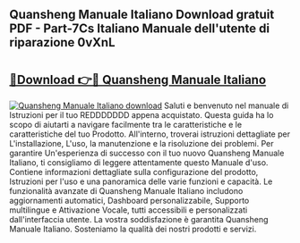 ## Quansheng Manuale Italiano Download gratuit PDF - Part-7Cs Italiano Manuale dell'utente di riparazione 0vXnL

# <h2><a href="http://dfc18q.blite.top/?on=Quansheng+Manuale+Italiano">🔗Download 👉🔴 Quansheng Manuale Italiano</a></h2>

[![Quansheng Manuale Italiano download](https://i.imgur.com/lujVjoI.png)](http://dfc18q.blite.top/?on=Quansheng+Manuale+Italiano)
Saluti e benvenuto nel manuale di Istruzioni per il tuo REDDDDDDD appena acquistato. Questa guida ha lo scopo di aiutarti a navigare facilmente tra le caratteristiche e le caratteristiche del tuo Prodotto. All'interno, troverai istruzioni dettagliate per L'installazione, L'uso, la manutenzione e la risoluzione dei problemi. Per garantire Un'esperienza di successo con il tuo nuovo Quansheng Manuale Italiano, ti consigliamo di leggere attentamente questo Manuale d'uso. Contiene informazioni dettagliate sulla configurazione del prodotto, Istruzioni per l'uso e una panoramica delle varie funzioni e capacità. Le funzionalità avanzate di Quansheng Manuale Italiano includono aggiornamenti automatici, Dashboard personalizzabile, Supporto multilingue e Attivazione Vocale, tutti accessibili e personalizzati dall'interfaccia utente. La vostra soddisfazione è garantita Quansheng Manuale Italiano. Sosteniamo la qualità dei nostri prodotti e servizi.
